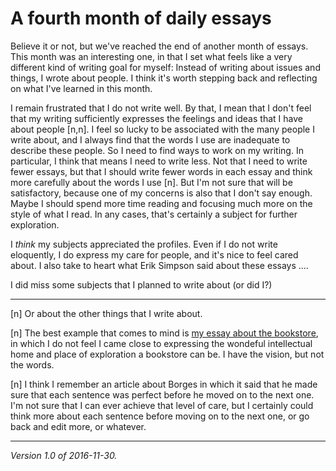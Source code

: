 A fourth month of daily essays
==============================

Believe it or not, but we've reached the end of another month of
essays.  This month was an interesting one, in that I set what feels
like a very different kind of writing goal for myself: Instead of
writing about issues and things, I wrote about people.  I think
it's worth stepping back and reflecting on what I've learned in
this month.

I remain frustrated that I do not write well.  By that, I mean that
I don't feel that my writing sufficiently expresses the feelings
and ideas that I have about people [n,n].  I feel so lucky to be
associated with the many people I write about, and I always find
that the words I use are inadequate to describe these people.  So
I need to find ways to work on my writing.  In particular, I think
that means I need to write less.  Not that I need to write fewer
essays, but that I should write fewer words in each essay and think
more carefully about the words I use [n].  But I'm not sure that
will be satisfactory, because one of my concerns is also that I
don't say enough.  Maybe I should spend more time reading and
focusing much more on the style of what I read.  In any cases,
that's certainly a subject for further exploration.

I *think* my subjects appreciated the profiles.  Even if I do not
write eloquently, I do express my care for people, and it's nice
to feel cared about.  I also take to heart what Erik Simpson said
about these essays ....

I did miss some subjects that I planned to write about (or did I?)

---

[n] Or about the other things that I write about.

[n] The best example that comes to mind is [my essay about the
bookstore](bookstore.html), in which I do not feel I came close to
expressing the wondeful intellectual home and place of exploration
a bookstore can be.  I have the vision, but not the words.

[n] I think I remember an article about Borges in which it said that he
made sure that each sentence was perfect before he moved on to the next
one.  I'm not sure that I can ever achieve that level of care, but I
certainly could think more about each sentence before moving on to the
next one, or go back and edit more, or whatever.

---

*Version 1.0 of 2016-11-30.*
